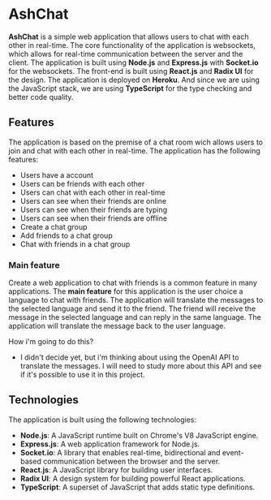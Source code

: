 # AshChat
**AshChat** is a simple web application that allows users to chat with each other in real-time. The core functionality of the application is websockets, which allows for real-time communication between the server and the client. The application is built using __Node.js__ and __Express.js__ with __Socket.io__ for the websockets. The front-end is built using __React.js__ and __Radix UI__ for the design. The application is deployed on __Heroku__.
And since we are using the JavaScript stack, we are using **TypeScript** for the type checking and better code quality.

## Features
The application is based on the premise of a chat room wich allows users to join and chat with each other in real-time. The application has the following features:
- Users have a account
- Users can be friends with each other
- Users can chat with each other in real-time
- Users can see when their friends are online
- Users can see when their friends are typing
- Users can see when their friends are offline
- Create a chat group
- Add friends to a chat group
- Chat with friends in a chat group

### Main feature
Create a web application to chat with friends is a common feature in many applications. The **main feature** for this application is the user choice a language to chat with friends. The application will translate the messages to the selected language and send it to the friend. The friend will receive the message in the selected language and can reply in the same language. The application will translate the message back to the user language.

How i'm going to do this?
- I didn't decide yet, but i'm thinking about using the OpenAI API to translate the messages. I will need to study more about this API and see if it's possible to use it in this project.

## Technologies
The application is built using the following technologies:
- **Node.js**: A JavaScript runtime built on Chrome's V8 JavaScript engine.
- **Express.js**: A web application framework for Node.js.
- **Socket.io**: A library that enables real-time, bidirectional and event-based communication between the browser and the server.
- **React.js**: A JavaScript library for building user interfaces.
- **Radix UI**: A design system for building powerful React applications.
- **TypeScript**: A superset of JavaScript that adds static type definitions.
